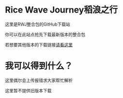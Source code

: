 # Rice Wave Journey稻浪之行

这里是RWJ整合包的GitHub下载站

你可以在此站点抢先下载最新版本的整合包

若想要其他版本的下载链接[请看这里](https://liuxirivers.github.io/OWDminecraftmodpack/ "官方网站")

# 我可以得到什么？

这里偶尔会上传报错求大家帮忙解析



这里暂不提供旧版本下载
